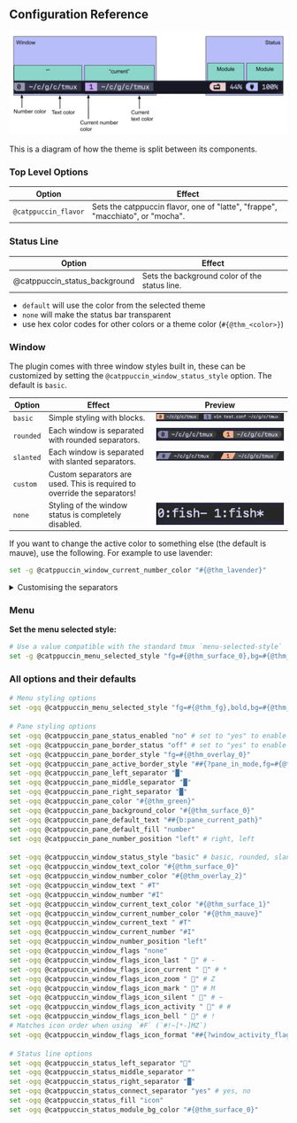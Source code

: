 ## Configuration Reference

<img src="../../assets/structure.svg" style="background: #eff1f5" />

This is a diagram of how the theme is split between its components.

### Top Level Options

| Option               | Effect                                                                         |
| -------------------- | ------------------------------------------------------------------------------ |
| `@catppuccin_flavor` | Sets the catppuccin flavor, one of "latte", "frappe", "macchiato", or "mocha". |

### Status Line

| Option                        | Effect                                        |
| ----------------------------- | --------------------------------------------- |
| @catppuccin_status_background | Sets the background color of the status line. |

- `default` will use the color from the selected theme
- `none` will make the status bar transparent
- use hex color codes for other colors or a theme color (`#{@thm_<color>}`)

### Window

The plugin comes with three window styles built in, these can be customized by
setting the `@catppuccin_window_status_style` option. The default is `basic`.

| Option    | Effect                                                                   | Preview                                                |
| --------- | ------------------------------------------------------------------------ | ------------------------------------------------------ |
| `basic`   | Simple styling with blocks.                                              | ![window basic](../../assets/window-basic.webp)           |
| `rounded` | Each window is separated with rounded separators.                        | ![window rounded style](../../assets/window-rounded.webp) |
| `slanted` | Each window is separated with slanted separators.                        | ![window slanted style](../../assets/window-slanted.webp) |
| `custom`  | Custom separators are used. This is required to override the separators! |                                                        |
| `none`    | Styling of the window status is completely disabled.                     | ![window no styling](../../assets/window-none.webp)       |

If you want to change the active color to something else (the default is mauve),
use the following. For example to use lavender:

```bash
set -g @catppuccin_window_current_number_color "#{@thm_lavender}"
```

<details>

<summary>Customising the separators</summary>

Add the following,
setting whatever values you'd like for the separators:

```bash
set -g @catppuccin_window_status_style "custom"
set -g @catppuccin_window_left_separator ""
set -g @catppuccin_window_middle_separator ""
set -g @catppuccin_window_right_separator ""
```

</details>

### Menu

**Set the menu selected style:**

```sh
# Use a value compatible with the standard tmux `menu-selected-style`
set -g @catppuccin_menu_selected_style "fg=#{@thm_surface_0},bg=#{@thm_yellow}"
```

### All options and their defaults

```bash
# Menu styling options
set -ogq @catppuccin_menu_selected_style "fg=#{@thm_fg},bold,bg=#{@thm_overlay_0}"

# Pane styling options
set -ogq @catppuccin_pane_status_enabled "no" # set to "yes" to enable
set -ogq @catppuccin_pane_border_status "off" # set to "yes" to enable
set -ogq @catppuccin_pane_border_style "fg=#{@thm_overlay_0}"
set -ogq @catppuccin_pane_active_border_style "##{?pane_in_mode,fg=#{@thm_lavender},##{?pane_synchronized,fg=#{@thm_mauve},fg=#{@thm_lavender}}}"
set -ogq @catppuccin_pane_left_separator "█"
set -ogq @catppuccin_pane_middle_separator "█"
set -ogq @catppuccin_pane_right_separator "█"
set -ogq @catppuccin_pane_color "#{@thm_green}"
set -ogq @catppuccin_pane_background_color "#{@thm_surface_0}"
set -ogq @catppuccin_pane_default_text "##{b:pane_current_path}"
set -ogq @catppuccin_pane_default_fill "number"
set -ogq @catppuccin_pane_number_position "left" # right, left

set -ogq @catppuccin_window_status_style "basic" # basic, rounded, slanted, custom, or none
set -ogq @catppuccin_window_text_color "#{@thm_surface_0}"
set -ogq @catppuccin_window_number_color "#{@thm_overlay_2}"
set -ogq @catppuccin_window_text " #T"
set -ogq @catppuccin_window_number "#I"
set -ogq @catppuccin_window_current_text_color "#{@thm_surface_1}"
set -ogq @catppuccin_window_current_number_color "#{@thm_mauve}"
set -ogq @catppuccin_window_current_text " #T"
set -ogq @catppuccin_window_current_number "#I"
set -ogq @catppuccin_window_number_position "left"
set -ogq @catppuccin_window_flags "none"
set -ogq @catppuccin_window_flags_icon_last " 󰖰" # -
set -ogq @catppuccin_window_flags_icon_current " 󰖯" # *
set -ogq @catppuccin_window_flags_icon_zoom " 󰁌" # Z
set -ogq @catppuccin_window_flags_icon_mark " 󰃀" # M
set -ogq @catppuccin_window_flags_icon_silent " 󰂛" # ~
set -ogq @catppuccin_window_flags_icon_activity " 󱅫" # #
set -ogq @catppuccin_window_flags_icon_bell " 󰂞" # !
# Matches icon order when using `#F` (`#!~[*-]MZ`)
set -ogq @catppuccin_window_flags_icon_format "##{?window_activity_flag,#{E:@catppuccin_window_flags_icon_activity},}##{?window_bell_flag,#{E:@catppuccin_window_flags_icon_bell},}##{?window_silence_flag,#{E:@catppuccin_window_flags_icon_silent},}##{?window_active,#{E:@catppuccin_window_flags_icon_current},}##{?window_last_flag,#{E:@catppuccin_window_flags_icon_last},}##{?window_marked_flag,#{E:@catppuccin_window_flags_icon_mark},}##{?window_zoomed_flag,#{E:@catppuccin_window_flags_icon_zoom},}"

# Status line options
set -ogq @catppuccin_status_left_separator ""
set -ogq @catppuccin_status_middle_separator ""
set -ogq @catppuccin_status_right_separator "█"
set -ogq @catppuccin_status_connect_separator "yes" # yes, no
set -ogq @catppuccin_status_fill "icon"
set -ogq @catppuccin_status_module_bg_color "#{@thm_surface_0}"
```
